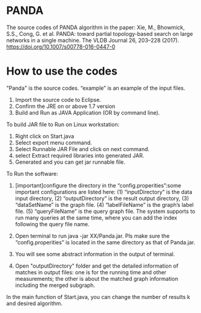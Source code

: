 # PANDA
The source codes of PANDA algorithm in the paper: Xie, M., Bhowmick, S.S., Cong, G. et al. PANDA: toward partial topology-based search on large networks in a single machine. The VLDB Journal 26, 203–228 (2017). https://doi.org/10.1007/s00778-016-0447-0

# How to use the codes
"Panda" is the source codes.
“example” is an example of the input files.

1. Import the source code to Eclipse. 
2. Confirm the JRE on or above 1.7 version
3. Build and Run as JAVA Application (OR by command line).

To build JAR file to Run on Linux workstation:
1. Right click on Start.java 
2. Select export menu command.
3. Select Runnable JAR File and click on next command.
4. select Extract required libraries into generated JAR.
5. Generated and you can get jar runnable file.

To Run the software:
1. [important]configure the directory in the “config.properities”:some important configurations are listed here:
(1) “inputDirectory” is the data input directory,
(2) “outputDirectory” is the result output directory, 
(3) “dataSetName” is the graph file.
(4) “labelFileName” is the graph’s label file.
(5) “queryFileName” is the query graph file. The system supports to run many queries at the same time, where you can add the index following the query file name.

2. Open terminal to run java -jar XX/Panda.jar. Pls make sure the “config.properities” is located in the same directory as that of Panda.jar.

3. You will see some abstract information in the output of terminal.

4. Open "outputDirectory" folder and get the detailed information of matches in output files: one is for the running time and other measurements; the other is about the matched graph information including the merged subgraph.

 
In the main function of Start.java, you can change the number of results k and desired algorithm.
